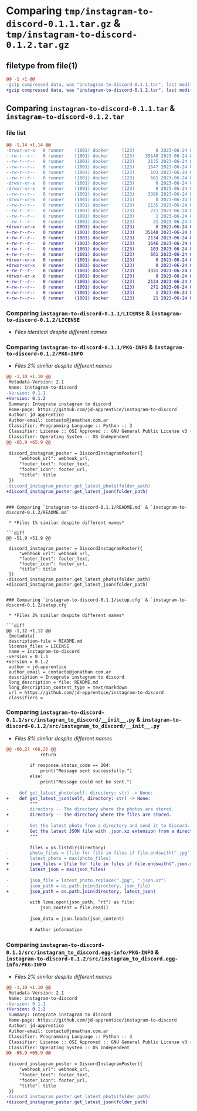 # Comparing `tmp/instagram-to-discord-0.1.1.tar.gz` & `tmp/instagram-to-discord-0.1.2.tar.gz`

## filetype from file(1)

```diff
@@ -1 +1 @@
-gzip compressed data, was "instagram-to-discord-0.1.1.tar", last modified: Sat Jun 24 01:36:09 2023, max compression
+gzip compressed data, was "instagram-to-discord-0.1.2.tar", last modified: Sat Jun 24 03:46:16 2023, max compression
```

## Comparing `instagram-to-discord-0.1.1.tar` & `instagram-to-discord-0.1.2.tar`

### file list

```diff
@@ -1,14 +1,14 @@
-drwxr-xr-x   0 runner    (1001) docker     (123)        0 2023-06-24 01:36:09.377630 instagram-to-discord-0.1.1/
--rw-r--r--   0 runner    (1001) docker     (123)    35148 2023-06-24 01:35:57.000000 instagram-to-discord-0.1.1/LICENSE
--rw-r--r--   0 runner    (1001) docker     (123)     2135 2023-06-24 01:36:09.377630 instagram-to-discord-0.1.1/PKG-INFO
--rw-r--r--   0 runner    (1001) docker     (123)     1647 2023-06-24 01:35:57.000000 instagram-to-discord-0.1.1/README.md
--rw-r--r--   0 runner    (1001) docker     (123)      103 2023-06-24 01:35:57.000000 instagram-to-discord-0.1.1/pyproject.toml
--rw-r--r--   0 runner    (1001) docker     (123)      661 2023-06-24 01:36:09.377630 instagram-to-discord-0.1.1/setup.cfg
-drwxr-xr-x   0 runner    (1001) docker     (123)        0 2023-06-24 01:36:09.377630 instagram-to-discord-0.1.1/src/
-drwxr-xr-x   0 runner    (1001) docker     (123)        0 2023-06-24 01:36:09.377630 instagram-to-discord-0.1.1/src/instagram_to_discord/
--rw-r--r--   0 runner    (1001) docker     (123)     3386 2023-06-24 01:35:57.000000 instagram-to-discord-0.1.1/src/instagram_to_discord/__init__.py
-drwxr-xr-x   0 runner    (1001) docker     (123)        0 2023-06-24 01:36:09.377630 instagram-to-discord-0.1.1/src/instagram_to_discord.egg-info/
--rw-r--r--   0 runner    (1001) docker     (123)     2135 2023-06-24 01:36:09.000000 instagram-to-discord-0.1.1/src/instagram_to_discord.egg-info/PKG-INFO
--rw-r--r--   0 runner    (1001) docker     (123)      271 2023-06-24 01:36:09.000000 instagram-to-discord-0.1.1/src/instagram_to_discord.egg-info/SOURCES.txt
--rw-r--r--   0 runner    (1001) docker     (123)        1 2023-06-24 01:36:09.000000 instagram-to-discord-0.1.1/src/instagram_to_discord.egg-info/dependency_links.txt
--rw-r--r--   0 runner    (1001) docker     (123)       21 2023-06-24 01:36:09.000000 instagram-to-discord-0.1.1/src/instagram_to_discord.egg-info/top_level.txt
+drwxr-xr-x   0 runner    (1001) docker     (123)        0 2023-06-24 03:46:16.814049 instagram-to-discord-0.1.2/
+-rw-r--r--   0 runner    (1001) docker     (123)    35148 2023-06-24 03:46:07.000000 instagram-to-discord-0.1.2/LICENSE
+-rw-r--r--   0 runner    (1001) docker     (123)     2134 2023-06-24 03:46:16.814049 instagram-to-discord-0.1.2/PKG-INFO
+-rw-r--r--   0 runner    (1001) docker     (123)     1646 2023-06-24 03:46:07.000000 instagram-to-discord-0.1.2/README.md
+-rw-r--r--   0 runner    (1001) docker     (123)      103 2023-06-24 03:46:07.000000 instagram-to-discord-0.1.2/pyproject.toml
+-rw-r--r--   0 runner    (1001) docker     (123)      661 2023-06-24 03:46:16.814049 instagram-to-discord-0.1.2/setup.cfg
+drwxr-xr-x   0 runner    (1001) docker     (123)        0 2023-06-24 03:46:16.810049 instagram-to-discord-0.1.2/src/
+drwxr-xr-x   0 runner    (1001) docker     (123)        0 2023-06-24 03:46:16.810049 instagram-to-discord-0.1.2/src/instagram_to_discord/
+-rw-r--r--   0 runner    (1001) docker     (123)     3331 2023-06-24 03:46:07.000000 instagram-to-discord-0.1.2/src/instagram_to_discord/__init__.py
+drwxr-xr-x   0 runner    (1001) docker     (123)        0 2023-06-24 03:46:16.810049 instagram-to-discord-0.1.2/src/instagram_to_discord.egg-info/
+-rw-r--r--   0 runner    (1001) docker     (123)     2134 2023-06-24 03:46:16.000000 instagram-to-discord-0.1.2/src/instagram_to_discord.egg-info/PKG-INFO
+-rw-r--r--   0 runner    (1001) docker     (123)      271 2023-06-24 03:46:16.000000 instagram-to-discord-0.1.2/src/instagram_to_discord.egg-info/SOURCES.txt
+-rw-r--r--   0 runner    (1001) docker     (123)        1 2023-06-24 03:46:16.000000 instagram-to-discord-0.1.2/src/instagram_to_discord.egg-info/dependency_links.txt
+-rw-r--r--   0 runner    (1001) docker     (123)       21 2023-06-24 03:46:16.000000 instagram-to-discord-0.1.2/src/instagram_to_discord.egg-info/top_level.txt
```

### Comparing `instagram-to-discord-0.1.1/LICENSE` & `instagram-to-discord-0.1.2/LICENSE`

 * *Files identical despite different names*

### Comparing `instagram-to-discord-0.1.1/PKG-INFO` & `instagram-to-discord-0.1.2/PKG-INFO`

 * *Files 2% similar despite different names*

```diff
@@ -1,10 +1,10 @@
 Metadata-Version: 2.1
 Name: instagram-to-discord
-Version: 0.1.1
+Version: 0.1.2
 Summary: Integrate instagram to discord
 Home-page: https://github.com/jd-apprentice/instagram-to-discord
 Author: jd-apprentice
 Author-email: contacto@jonathan.com.ar
 Classifier: Programming Language :: Python :: 3
 Classifier: License :: OSI Approved :: GNU General Public License v3 (GPLv3)
 Classifier: Operating System :: OS Independent
@@ -65,9 +65,9 @@
 
 discord_instagram_poster = DiscordInstagramPoster({
     "webhook_url": webhook_url,
     "footer_text": footer_text,
     "footer_icon": footer_url,
     "title": title
 })
-discord_instagram_poster.get_latest_photo(folder_path)
+discord_instagram_poster.get_latest_json(folder_path)
 ```
```

### Comparing `instagram-to-discord-0.1.1/README.md` & `instagram-to-discord-0.1.2/README.md`

 * *Files 1% similar despite different names*

```diff
@@ -51,9 +51,9 @@
 
 discord_instagram_poster = DiscordInstagramPoster({
     "webhook_url": webhook_url,
     "footer_text": footer_text,
     "footer_icon": footer_url,
     "title": title
 })
-discord_instagram_poster.get_latest_photo(folder_path)
+discord_instagram_poster.get_latest_json(folder_path)
 ```
```

### Comparing `instagram-to-discord-0.1.1/setup.cfg` & `instagram-to-discord-0.1.2/setup.cfg`

 * *Files 2% similar despite different names*

```diff
@@ -1,12 +1,12 @@
 [metadata]
 description-file = README.md
 license_files = LICENSE
 name = instagram-to-discord
-version = 0.1.1
+version = 0.1.2
 author = jd-apprentice
 author_email = contacto@jonathan.com.ar
 description = Integrate instagram to discord
 long_description = file: README.md
 long_description_content_type = text/markdown
 url = https://github.com/jd-apprentice/instagram-to-discord
 classifiers =
```

### Comparing `instagram-to-discord-0.1.1/src/instagram_to_discord/__init__.py` & `instagram-to-discord-0.1.2/src/instagram_to_discord/__init__.py`

 * *Files 8% similar despite different names*

```diff
@@ -66,27 +66,26 @@
             return
 
         if response.status_code == 204:
             print("Message sent successfully.")
         else:
             print("Message could not be sent.")
 
-    def get_latest_photo(self, directory: str) -> None:
+    def get_latest_json(self, directory: str) -> None:
         """
-        directory -- The directory where the photos are stored.
+        directory -- The directory where the files are stored.
         
-        Get the latest photo from a directory and send it to Discord.
+        Get the latest JSON file with .json.xz extension from a directory.
         """
 
         files = os.listdir(directory)
-        photo_files = [file for file in files if file.endswith(".jpg")]
-        latest_photo = max(photo_files)
+        json_files = [file for file in files if file.endswith(".json.xz")]
+        latest_json = max(json_files)
 
-        json_file = latest_photo.replace(".jpg", ".json.xz")
-        json_path = os.path.join(directory, json_file)
+        json_path = os.path.join(directory, latest_json)
 
         with lzma.open(json_path, "rt") as file:
             json_content = file.read()
 
         json_data = json.loads(json_content)
 
         # Author information
```

### Comparing `instagram-to-discord-0.1.1/src/instagram_to_discord.egg-info/PKG-INFO` & `instagram-to-discord-0.1.2/src/instagram_to_discord.egg-info/PKG-INFO`

 * *Files 2% similar despite different names*

```diff
@@ -1,10 +1,10 @@
 Metadata-Version: 2.1
 Name: instagram-to-discord
-Version: 0.1.1
+Version: 0.1.2
 Summary: Integrate instagram to discord
 Home-page: https://github.com/jd-apprentice/instagram-to-discord
 Author: jd-apprentice
 Author-email: contacto@jonathan.com.ar
 Classifier: Programming Language :: Python :: 3
 Classifier: License :: OSI Approved :: GNU General Public License v3 (GPLv3)
 Classifier: Operating System :: OS Independent
@@ -65,9 +65,9 @@
 
 discord_instagram_poster = DiscordInstagramPoster({
     "webhook_url": webhook_url,
     "footer_text": footer_text,
     "footer_icon": footer_url,
     "title": title
 })
-discord_instagram_poster.get_latest_photo(folder_path)
+discord_instagram_poster.get_latest_json(folder_path)
 ```
```

